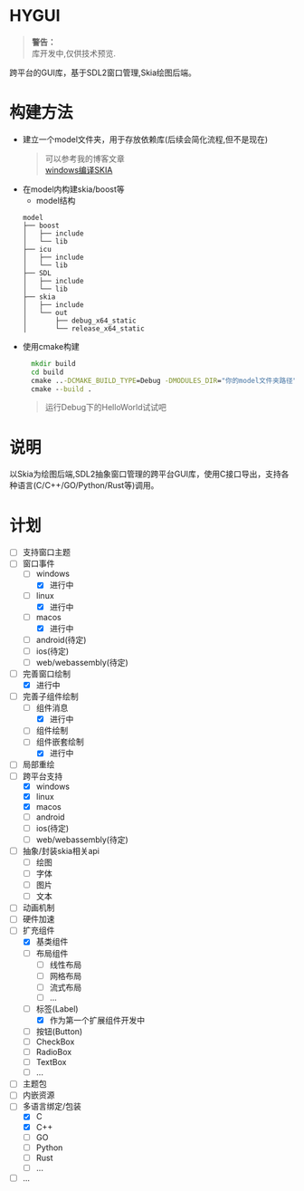 # HYGUI

> **警告：**  
> 库开发中,仅供技术预览.
  

跨平台的GUI库，基于SDL2窗口管理,Skia绘图后端。

# 构建方法

- 建立一个model文件夹，用于存放依赖库(后续会简化流程,但不是现在)
  > 可以参考我的博客文章  
  > [windows编译SKIA](https://blog.hyiy.top/archives/30/)
- 在model内构建skia/boost等
    - model结构
    ```
    model
    ├── boost
    │   ├── include
    │   └── lib
    ├── icu
    │   ├── include
    │   └── lib
    ├── SDL
    │   ├── include
    │   └── lib
    ├── skia
    │   ├── include
    │   └── out
    │       ├── debug_x64_static
    │       └── release_x64_static
    ```
- 使用cmake构建
  ```cmd
    mkdir build
    cd build
    cmake ..-DCMAKE_BUILD_TYPE=Debug -DMODULES_DIR="你的model文件夹路径" -DSKIA_PATH="你的skia文件夹路径"
    cmake --build .
  ```
  > 运行Debug下的HelloWorld试试吧

# 说明

以Skia为绘图后端,SDL2抽象窗口管理的跨平台GUI库，使用C接口导出，支持各种语言(C/C++/GO/Python/Rust等)调用。

# 计划

- [ ] 支持窗口主题
- [ ] 窗口事件
    - [ ] windows
      - [x] 进行中
    - [ ] linux
      - [x] 进行中
    - [ ] macos
      - [x] 进行中
    - [ ] android(待定)
    - [ ] ios(待定)
    - [ ] web/webassembly(待定)
- [ ] 完善窗口绘制
  - [x] 进行中
- [ ] 完善子组件绘制
    - [ ] 组件消息
        - [x] 进行中
    - [ ] 组件绘制
    - [ ] 组件嵌套绘制
        - [x] 进行中
- [ ] 局部重绘
- [ ] 跨平台支持
    - [x] windows
    - [x] linux
    - [x] macos
    - [ ] android
    - [ ] ios(待定)
    - [ ] web/webassembly(待定)
- [ ] 抽象/封装skia相关api
    - [ ] 绘图
    - [ ] 字体
    - [ ] 图片
    - [ ] 文本
- [ ] 动画机制
- [ ] 硬件加速
- [ ] 扩充组件
    - [x] 基类组件
    - [ ] 布局组件
        - [ ] 线性布局
        - [ ] 网格布局
        - [ ] 流式布局
        - [ ] ...
    - [ ] 标签(Label)
        - [x] 作为第一个扩展组件开发中
    - [ ] 按钮(Button)
    - [ ] CheckBox
    - [ ] RadioBox
    - [ ] TextBox
    - [ ] ...
- [ ] 主题包
- [ ] 内嵌资源
- [ ] 多语言绑定/包装
    - [x] C
    - [x] C++
    - [ ] GO
    - [ ] Python
    - [ ] Rust
    - [ ] ...
- [ ] ...
